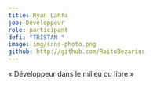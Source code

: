 ```yaml
---
title: Ryan Lahfa
job: Développeur
role: participant
defi: "TRISTAN "
image: img/sans-photo.png
github: http://github.com/RaitoBezarius
---
```

« Développeur dans le milieu du libre »